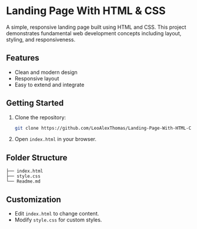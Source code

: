 # Landing Page With HTML & CSS

A simple, responsive landing page built using HTML and CSS. This project demonstrates fundamental web development concepts including layout, styling, and responsiveness.

## Features

- Clean and modern design
- Responsive layout
- Easy to extend and integrate

## Getting Started

1. Clone the repository:
   ```bash
   git clone https://github.com/LeoAlexThomas/Landing-Page-With-HTML-CSS.git
   ```
2. Open `index.html` in your browser.

## Folder Structure

```
├── index.html
├── style.css
└── Readme.md
```

## Customization

- Edit `index.html` to change content.
- Modify `style.css` for custom styles.
